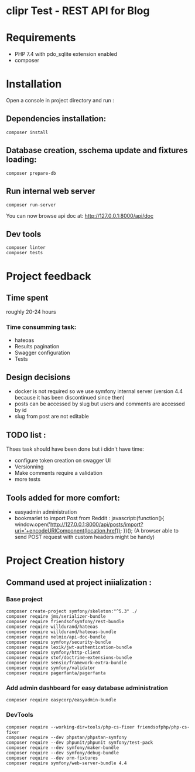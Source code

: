 clipr Test - REST API for Blog
==============================

# Requirements
- PHP 7.4 with pdo_sqlite extension enabled
- composer 

# Installation

Open a console in project directory and run :

## Dependencies installation:
```
composer install
```

## Database creation, sschema update and fixtures loading:
```
composer prepare-db
```

## Run internal web server
```
composer run-server
```
You can now browse api doc at:
http://127.0.0.1:8000/api/doc

## Dev tools
```
composer linter
composer tests
```


# Project feedback

## Time spent
roughly 20-24 hours

### Time consumming task:
- hateoas
- Results pagination
- Swagger configuration
- Tests

## Design decisions
- docker is not required so we use symfony internal server (version 4.4 because it has been discontinued since then)
- posts can be accessed by slug but users and comments are accessed by id
- slug from post are not editable

## TODO list :
Thses task should have been done but i didn't have time:
- configure token creation on swagger UI
- Versionning
- Make comments require a validation
- more tests

## Tools added for more comfort:
- easyadmin administration
- bookmarlet to import Post from Reddit : 
javascript:(function(){ window.open('http://127.0.0.1:8000/api/posts/import?uri='+encodeURIComponent(location.href)); })();
(A browser able to send POST request with custom headers might be handy)

# Project Creation history

## Command used at project iniialization : 

### Base project
```
composer create-project symfony/skeleton:"^5.3" ./
composer require jms/serializer-bundle
composer require friendsofsymfony/rest-bundle
composer require willdurand/hateoas
composer require willdurand/hateoas-bundle
composer require nelmio/api-doc-bundle
composer require symfony/security-bundle
composer require lexik/jwt-authentication-bundle
composer require symfony/http-client
composer require stof/doctrine-extensions-bundle
composer require sensio/framework-extra-bundle
composer require symfony/validator
composer require pagerfanta/pagerfanta
```

### Add admin dashboard for easy database administration
```
composer require easycorp/easyadmin-bundle
```

### DevTools
```
composer require --working-dir=tools/php-cs-fixer friendsofphp/php-cs-fixer
composer require --dev phpstan/phpstan-symfony
composer require --dev phpunit/phpunit symfony/test-pack
composer require --dev symfony/maker-bundle
composer require --dev symfony/debug-bundle
composer require --dev orm-fixtures
composer require symfony/web-server-bundle 4.4
```
